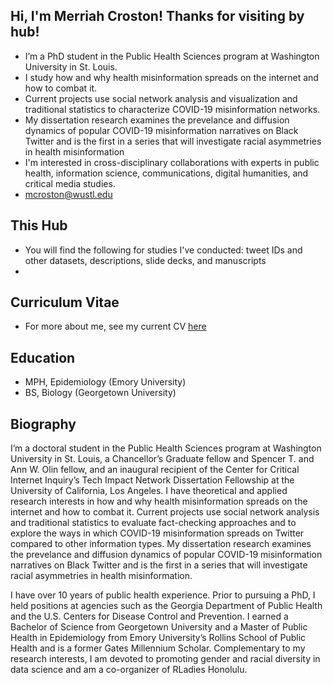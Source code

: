 ## Hi, I'm Merriah Croston! Thanks for visiting by hub!

- I’m a PhD student in the Public Health Sciences program at Washington University in St. Louis. 
- I study how and why health misinformation spreads on the internet and how to combat it.
- Current projects use social network analysis and visualization and traditional statistics to characterize COVID-19 misinformation networks.
- My dissertation research examines the prevelance and diffusion dynamics of popular COVID-19 misinformation narratives on Black Twitter and is the first in a series that will investigate racial asymmetries in health misinformation
- I'm interested in cross-disciplinary collaborations with experts in public health, information science, communications, digital humanities, and critical media studies.
- mcroston@wustl.edu

## This Hub
- You will find the following for studies I've conducted: tweet IDs and other datasets, descriptions, slide decks, and manuscripts
- 
## Curriculum Vitae

- For more about me, see my current CV [here](https://wustl.app.box.com/s/i5b7lz3p94dtebdnj2pex0f8698ystda)

## Education

- MPH, Epidemiology (Emory University)
- BS, Biology (Georgetown University)

<!---
mcroston/mcroston is a ✨ special ✨ repository because its `README.md` (this file) appears on your GitHub profile.
You can click the Preview link to take a look at your changes.
--->

## Biography

I’m a doctoral student in the Public Health Sciences program at Washington University in St. Louis, a Chancellor’s Graduate fellow and Spencer T. and Ann W. Olin fellow, and an inaugural recipient of the Center for Critical Internet Inquiry’s Tech Impact Network Dissertation Fellowship at the University of California, Los Angeles. I have theoretical and applied research interests in how and why health misinformation spreads on the internet and how to combat it. Current projects use social network analysis and traditional statistics to evaluate fact-checking approaches and to explore the ways in which COVID-19 misinformation spreads on Twitter compared to other information types. My dissertation research examines the prevelance and diffusion dynamics of popular COVID-19 misinformation narratives on Black Twitter and is the first in a series that will investigate racial asymmetries in health misinformation. 

I have over 10 years of public health experience. Prior to pursuing a PhD, I held positions at agencies such as the Georgia Department of Public Health and the U.S. Centers for Disease Control and Prevention. I earned a Bachelor of Science from Georgetown University and a Master of Public Health in Epidemiology from Emory University’s Rollins School of Public Health and is a former Gates Millennium Scholar. Complementary to my research interests, I am devoted to promoting gender and racial diversity in data science and am a co-organizer of RLadies Honolulu.

